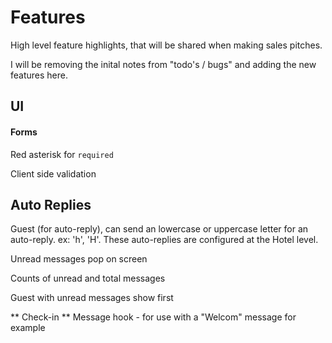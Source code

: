 # Features

High level feature highlights, that will be shared when making sales pitches.

I will be removing the inital notes from "todo's / bugs" and adding the 
new features here.


## UI

#### Forms

Red asterisk for `required`

Client side validation


## Auto Replies

Guest (for auto-reply), can send an lowercase or uppercase letter for an auto-reply.
ex: 'h', 'H'.  These auto-replies are configured at the Hotel level.

Unread messages pop on screen

Counts of unread and total messages

Guest with unread messages show first

** Check-in ** Message hook - for use with a "Welcom" message for example